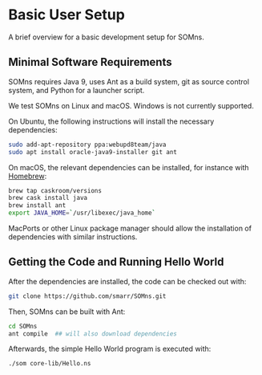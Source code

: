 # Basic User Setup

A brief overview for a basic development setup for SOMns.

## Minimal Software Requirements

SOMns requires Java 9, uses Ant as a build system, git as
source control system, and Python for a launcher script.

We test SOMns on Linux and macOS. Windows is not currently supported.

On Ubuntu, the following instructions will install the necessary dependencies:

```bash
sudo add-apt-repository ppa:webupd8team/java
sudo apt install oracle-java9-installer git ant
```

On macOS, the relevant dependencies can be installed, for instance with
[Homebrew](https://brew.sh/):

```bash
brew tap caskroom/versions
brew cask install java
brew install ant
export JAVA_HOME=`/usr/libexec/java_home`
```

MacPorts or other Linux package manager should allow the installation of
dependencies with similar instructions.


## Getting the Code and Running Hello World

After the dependencies are installed, the code can be checked out with:

```bash
git clone https://github.com/smarr/SOMns.git
```

Then, SOMns can be built with Ant:

```bash
cd SOMns
ant compile  ## will also download dependencies
```

Afterwards, the simple Hello World program is executed with:

```bash
./som core-lib/Hello.ns
```
